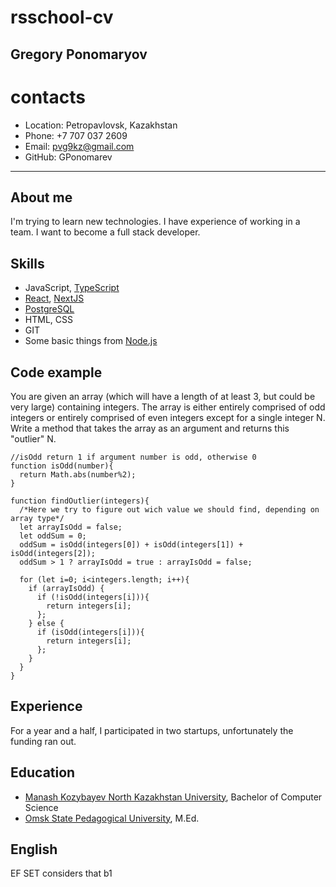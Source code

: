 # rsschool-cv
## Gregory Ponomaryov

# contacts
+ Location: Petropavlovsk, Kazakhstan
+ Phone: +7 707 037 2609
+ Email: pvg9kz@gmail.com
+ GitHub: GPonomarev
---
## About me
I'm trying to learn new technologies. I have experience of working in a team. I want to become a full stack developer.
## Skills
+ JavaScript, [TypeScript](https://www.typescriptlang.org/docs/)
+ [React](https://reactjs.org/docs/getting-started.html), [NextJS](https://nextjs.org/docs)
+ [PostgreSQL](https://www.postgresql.org/docs/current/index.html)
+ HTML, CSS
+ GIT
+ Some basic things from [Node.js](https://nodejs.org/en/docs/)
## Code example
You are given an array (which will have a length of at least 3, but could be very large) containing integers. The array is either entirely comprised of odd integers or entirely comprised of even integers except for a single integer N. Write a method that takes the array as an argument and returns this "outlier" N.

```
//isOdd return 1 if argument number is odd, otherwise 0
function isOdd(number){
  return Math.abs(number%2);
}

function findOutlier(integers){
  /*Here we try to figure out wich value we should find, depending on array type*/
  let arrayIsOdd = false;
  let oddSum = 0;
  oddSum = isOdd(integers[0]) + isOdd(integers[1]) + isOdd(integers[2]);
  oddSum > 1 ? arrayIsOdd = true : arrayIsOdd = false;
  
  for (let i=0; i<integers.length; i++){
    if (arrayIsOdd) {
      if (!isOdd(integers[i])){
        return integers[i];
      };
    } else {
      if (isOdd(integers[i])){
        return integers[i];
      };
    }
  }
}
```
## Experience
For a year and a half, I participated in two startups, unfortunately the funding ran out.
## Education
+ [Manash Kozybayev North Kazakhstan University](http://nku.edu.kz/), Bachelor of Computer Science
+ [Omsk State Pedagogical University](https://omgpu.ru/en/),
M.Ed.
## English
EF SET considers that b1
